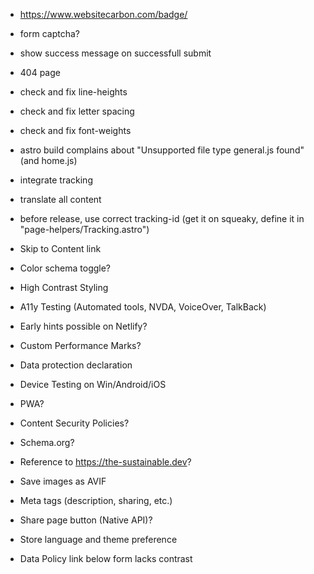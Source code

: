 - https://www.websitecarbon.com/badge/
- form captcha?
- show success message on successfull submit
- 404 page
- check and fix line-heights
- check and fix letter spacing
- check and fix font-weights
- astro build complains about "Unsupported file type general.js found" (and home.js)
- integrate tracking
- translate all content
- before release, use correct tracking-id (get it on squeaky, define it in "page-helpers/Tracking.astro")

- Skip to Content link
- Color schema toggle?
- High Contrast Styling
- A11y Testing (Automated tools, NVDA, VoiceOver, TalkBack)
- Early hints possible on Netlify?
- Custom Performance Marks?
- Data protection declaration
- Device Testing on Win/Android/iOS
- PWA?
- Content Security Policies?
- Schema.org?
- Reference to https://the-sustainable.dev?
- Save images as AVIF
- Meta tags (description, sharing, etc.)
- Share page button (Native API)?
- Store language and theme preference
- Data Policy link below form lacks contrast
